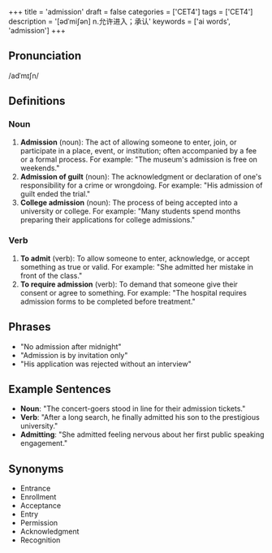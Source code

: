 +++
title = 'admission'
draft = false
categories = ['CET4']
tags = ['CET4']
description = '[ədˈmi∫ən] n.允许进入；承认'
keywords = ['ai words', 'admission']
+++

## Pronunciation
/adˈmɪʃn/

## Definitions
### Noun
1. **Admission** (noun): The act of allowing someone to enter, join, or participate in a place, event, or institution; often accompanied by a fee or a formal process. For example: "The museum's admission is free on weekends."
2. **Admission of guilt** (noun): The acknowledgment or declaration of one's responsibility for a crime or wrongdoing. For example: "His admission of guilt ended the trial."
3. **College admission** (noun): The process of being accepted into a university or college. For example: "Many students spend months preparing their applications for college admissions."

### Verb
1. **To admit** (verb): To allow someone to enter, acknowledge, or accept something as true or valid. For example: "She admitted her mistake in front of the class."
2. **To require admission** (verb): To demand that someone give their consent or agree to something. For example: "The hospital requires admission forms to be completed before treatment."

## Phrases
- "No admission after midnight"
- "Admission is by invitation only"
- "His application was rejected without an interview"

## Example Sentences
- **Noun**: "The concert-goers stood in line for their admission tickets."
- **Verb**: "After a long search, he finally admitted his son to the prestigious university."
- **Admitting**: "She admitted feeling nervous about her first public speaking engagement."

## Synonyms
- Entrance
- Enrollment
- Acceptance
- Entry
- Permission
- Acknowledgment
- Recognition
